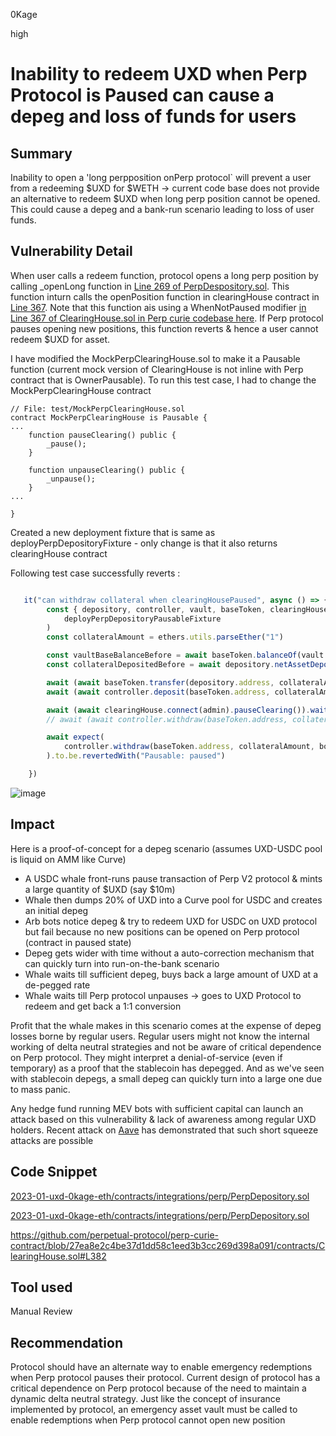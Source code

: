 0Kage

high

# Inability to redeem UXD when Perp Protocol is Paused can cause a depeg and loss of funds for users

## Summary
Inability to open a 'long perpposition onPerp protocol` will prevent a user from a redeeming $UXD for $WETH -> current code base does not provide an alternative to redeem $UXD when long perp position cannot be opened. This could cause a depeg and a bank-run scenario leading to loss of user funds.

## Vulnerability Detail
When user calls a redeem function, protocol opens a long perp position by calling _openLong function in [Line 269 of PerpDespository.sol](https://github.com/sherlock-audit/2023-01-uxd/blob/main/contracts/integrations/perp/PerpDepository.sol#L269). This function inturn calls the openPosition function in clearingHouse contract in [Line 367](https://github.com/sherlock-audit/2023-01-uxd/blob/main/contracts/integrations/perp/PerpDepository.sol#L367). Note that this function ais using a WhenNotPaused modifier [in Line 367 of ClearingHouse.sol in Perp curie codebase here](https://github.com/perpetual-protocol/perp-curie-contract/blob/27ea8e2c4be37d1dd58c1eed3b3cc269d398a091/contracts/ClearingHouse.sol#L382). If Perp protocol pauses opening new positions, this function reverts & hence a user cannot redeem $UXD for asset.

I have modified the MockPerpClearingHouse.sol to make it a Pausable function (current mock version of ClearingHouse is not inline with Perp contract that is OwnerPausable). To run this test case, I had to change the MockPerpClearingHouse contract

```solidity
// File: test/MockPerpClearingHouse.sol 
contract MockPerpClearingHouse is Pausable {
...
    function pauseClearing() public {
        _pause();
    }

    function unpauseClearing() public {
        _unpause();
    }
...

}
```

Created a new deployment fixture that is same as deployPerpDepositoryFixture - only change is that it also returns clearingHouse contract

Following test case successfully reverts :

```typescript

   it("can withdraw collateral when clearingHousePaused", async () => {
        const { depository, controller, vault, baseToken, clearingHouse } = await loadFixture(
            deployPerpDepositoryPausableFixture
        )
        const collateralAmount = ethers.utils.parseEther("1")

        const vaultBaseBalanceBefore = await baseToken.balanceOf(vault.address)
        const collateralDepositedBefore = await depository.netAssetDeposits()

        await (await baseToken.transfer(depository.address, collateralAmount)).wait()
        await (await controller.deposit(baseToken.address, collateralAmount)).wait()

        await (await clearingHouse.connect(admin).pauseClearing()).wait() // PAUSING CLEARING HOUSE
        // await (await controller.withdraw(baseToken.address, collateralAmount, bob.address)).wait()

        await expect(
            controller.withdraw(baseToken.address, collateralAmount, bob.address)
        ).to.be.revertedWith("Pausable: paused")

    })
```
![image](https://user-images.githubusercontent.com/110914507/212587061-e5c04a60-92e9-4750-a005-afdda4440547.png)

## Impact
Here is a proof-of-concept for a depeg scenario (assumes UXD-USDC pool is liquid on AMM like Curve)

 - A USDC whale front-runs pause transaction of Perp V2 protocol & mints a large quantity of $UXD (say $10m)
 - Whale then dumps 20% of UXD into a Curve pool for USDC and creates an initial depeg
 - Arb bots notice depeg & try to redeem UXD for USDC on UXD protocol but fail because no new positions can be opened on Perp protocol (contract in paused state)
 - Depeg gets wider with time without a auto-correction mechanism that can quickly turn into run-on-the-bank scenario
 - Whale waits till sufficient depeg, buys back a large amount of UXD at a de-pegged rate
 - Whale waits till Perp protocol unpauses -> goes to UXD Protocol to redeem and get back a 1:1 conversion

Profit that the whale makes in this scenario comes at the expense of depeg losses borne by regular users. Regular users might not know the internal working of delta neutral strategies and not be aware of critical dependence on Perp protocol. They might interpret a denial-of-service (even if temporary) as a proof that the stablecoin has depegged. And as we've seen with stablecoin depegs, a small depeg can quickly turn into a large one due to mass panic.

Any hedge fund running MEV bots with sufficient capital can launch an attack based on this vulnerability & lack of awareness among regular UXD holders. Recent attack on [Aave](https://cointelegraph.com/news/mango-markets-hacker-allegedly-feigns-curve-short-attack-to-exploit-aave) has demonstrated that such short squeeze attacks are possible

## Code Snippet

[2023-01-uxd-0kage-eth/contracts/integrations/perp/PerpDepository.sol](https://github.com/sherlock-audit/2023-01-uxd/blob/main/contracts/integrations/perp/PerpDepository.sol#L269)

[2023-01-uxd-0kage-eth/contracts/integrations/perp/PerpDepository.sol](https://github.com/sherlock-audit/2023-01-uxd/blob/main/contracts/integrations/perp/PerpDepository.sol#L367)

https://github.com/perpetual-protocol/perp-curie-contract/blob/27ea8e2c4be37d1dd58c1eed3b3cc269d398a091/contracts/ClearingHouse.sol#L382

## Tool used

Manual Review

## Recommendation

Protocol should have an alternate way to enable emergency redemptions when Perp protocol pauses their protocol. Current design of protocol has a critical dependence on Perp protocol because of the need to maintain a dynamic delta neutral strategy. Just like the concept of insurance implemented by protocol, an emergency asset vault must be called to enable redemptions when Perp protocol cannot open new position